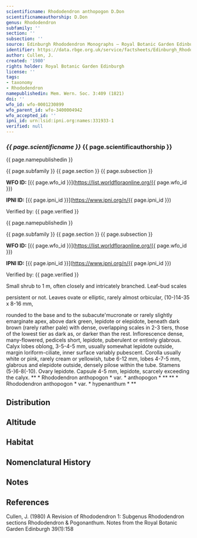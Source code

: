 ```yaml
---
scientificname: Rhododendron anthopogon D.Don
scientificnameauthorship: D.Don
genus: Rhododendron
subfamily: ''
section: ''
subsection: ''
source: Edinburgh Rhododendron Monographs – Royal Botanic Garden Edinburgh
identifier: https://data.rbge.org.uk/service/factsheets/Edinburgh_Rhododendron_Monographs.xhtml
author: Cullen, J.
created: '1980'
rights holder: Royal Botanic Garden Edinburgh
license: ''
tags:
- taxonomy
- Rhododendron
namepublishedin: Mem. Wern. Soc. 3:409 (1821)
doi: ''
wfo_id: wfo-0001230899
wfo_parent_id: wfo-3400004942
wfo_accepted_id: ''
ipni_id: urn:lsid:ipni.org:names:331933-1
verified: null
---
```

### _{{ page.scientificname }}_ {{ page.scientificauthorship }}
 {{ page.namepublishedin }}

{{ page.subfamily }} {{ page.section }} {{ page.subsection }}

**WFO ID:** [{{ page.wfo_id }}](https://list.worldfloraonline.org/{{ page.wfo_id }})

**IPNI ID:** [{{ page.ipni_id }}](https://www.ipni.org/n/{{ page.ipni_id }})

Verified by: {{ page.verified }}

 {{ page.namepublishedin }}

{{ page.subfamily }} {{ page.section }} {{ page.subsection }}

**WFO ID:** [{{ page.wfo_id }}](https://list.worldfloraonline.org/{{ page.wfo_id }})

**IPNI ID:** [{{ page.ipni_id }}](https://www.ipni.org/n/{{ page.ipni_id }})

Verified by: {{ page.verified }}



Small shrub to 1 m, often closely and intricately branched. Leaf-bud scales

   persistent or not. Leaves ovate or elliptic, rarely almost orbicular, (10-)14-35 x 8-16 mm,

   rounded to the base and to the subacute'mucronate or rarely slightly emarginate apex, above dark green, lepidote or elepidote, beneath dark brown (rarely rather pale) with dense, overlapping scales in 2-3 tiers, those of the lowest tier as dark as, or darker than the rest. Inflorescence dense, many-flowered, pedicels short, lepidote, puberulent or entirely glabrous. Calyx lobes oblong, 3-5-4-5 mm, usually somewhat lepidote outside, margin loriform-ciliate, inner surface variably pubescent. Corolla usually white or pink, rarely cream or yellowish, tube 6-12 mm, lobes 4-7-5 mm, glabrous and elepidote outside, densely pilose within the tube. Stamens (5-)6-8(-10). Ovary lepidote. Capsule 4-5 mm, lepidote, scarcely exceeding the calyx. ** * Rhododendron anthopogon * var. * anthopogon * ** ** * Rhododendron anthopogon * var. * hypenanthum * **

## Distribution


## Altitude


## Habitat


## Nomenclatural History

                       
## Notes


## References

Cullen, J. (1980) A Revision of Rhododendron 1: Subgenus Rhododendron sections Rhododendron & Pogonanthum. Notes from the Royal Botanic Garden Edinburgh 39(1):158
